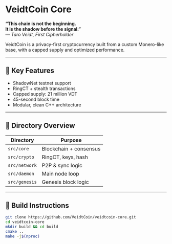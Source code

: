 # VeidtCoin Core

**“This chain is not the beginning.  
It is the shadow before the signal.”**  
— *Taro Veidt, First Cipherholder*

VeidtCoin is a privacy-first cryptocurrency built from a custom Monero-like base, with a capped supply and optimized performance.

---

## 🔐 Key Features

- ShadowNet testnet support
- RingCT + stealth transactions
- Capped supply: 21 million VDT
- 45-second block time
- Modular, clean C++ architecture

---

## 🧱 Directory Overview

| Directory | Purpose |
|----------|---------|
| `src/core`    | Blockchain + consensus |
| `src/crypto`  | RingCT, keys, hash |
| `src/network` | P2P & sync logic |
| `src/daemon`  | Main node loop |
| `src/genesis` | Genesis block logic |

---

## 🚀 Build Instructions

```bash
git clone https://github.com/VeidtCoin/veidtcoin-core.git
cd veidtcoin-core
mkdir build && cd build
cmake ..
make -j$(nproc)
